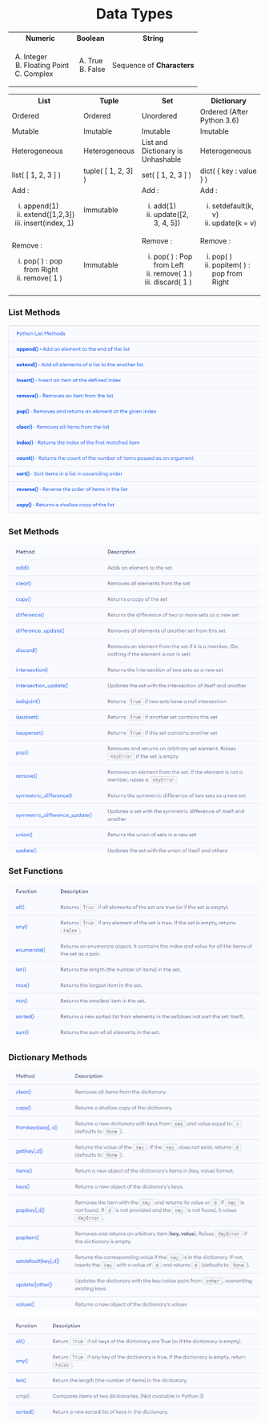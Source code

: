 <h1 align="center">Data Types</h1>

<table align="center">
  <tr>
    <th>Numeric</th>
    <th>Boolean</th>
    <th>String</th>
  </tr>
  <tr>
    <td>
      <ol type="A">
        <li>Integer</li>
        <li>Floating Point</li>
        <li>Complex</li>
      </ol>
    </td>
    <td>
      <ol type="A">
        <li>True</li>
        <li>False</li>
      </ol>
    </td>
    <td>Sequence of <b>Characters</b></td>
  </tr>
</table>

<table align="center">
  <tr>
    <th>List</th>
    <th>Tuple</th>
    <th>Set</th>
    <th>Dictionary</th>
  </tr>
  <tr>
    <td>Ordered</td>
    <td>Ordered</td>
    <td>Unordered</td>
    <td>Ordered (After Python 3.6)</td>
  </tr>
  <tr>
    <td>Mutable</td>
    <td>Imutable</td>
    <td>Imutable</td>
    <td>Imutable</td>
  </tr>
  <tr>
    <td>Heterogeneous</td>
    <td>Heterogeneous</td>
    <td>List and Dictionary is Unhashable</td>
    <td>Heterogeneous</td>
  </tr>
  <tr>
    <td>list( [ 1, 2, 3 ] )</td>
    <td>tuple( [ 1, 2, 3] )</td>
    <td>set( [ 1, 2, 3 ] )</td>
    <td>dict( { key : value } )</td>
  </tr>
  <tr>
    <td>Add : 
      <ol type="i">
        <li>append(1)</li>
        <li>extend([1,2,3])</li>
        <li>insert(index, 1)</li>
      </ol>
     </td>
    <td>Immutable</td>
    <td>Add : 
      <ol type="i">
        <li>add(1)</li>
        <li>update([2, 3, 4, 5])</li>
      </ol>
     </td>
    <td>Add : 
      <ol type="i">
        <li>setdefault(k, v)</li>
        <li>update(k = v)</li>
      </ol>
     </td>
  </tr>
  <tr>
    <td>Remove : 
      <ol type="i">
        <li>pop( ) : pop from Right</li>
        <li>remove( 1 )</li>
      </ol>
     </td>
    <td>Immutable</td>
    <td>Remove : 
      <ol type="i">
        <li>pop( ) : Pop from Left</li>
        <li>remove( 1 )</li>
        <li>discard( 1 )</li>
      </ol>
     </td>
    <td>Remove : 
      <ol type="i">
        <li>pop( )</li>
        <li>popitem( ) : pop from Right</li>
      </ol>
     </td>
  </tr>
</table>

### List Methods

![List Methods](Image/ListMethods.png)

### Set Methods

![Set Methods](Image/SetMethods.png)

### Set Functions

![Set Functions](Image/SetFunctions.png)

### Dictionary Methods

![Dictionary Methods](Image/DictionaryMethods.png)

![Dictionary Functions](Image/DictionaryFunctions.png)
